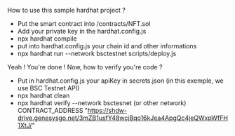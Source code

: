 How to use this sample hardhat project ? 

- Put the smart contract into /contracts/NFT.sol
- Add your private key in the hardhat.config.js
- npx hardhat compile
- put into hardhat.config.js your chain id and other informations
- npx hardhat run --network bsctestnet scripts/deploy.js

Yeah ! You're done ! Now, how to verify you're code ?

- Put in hardhat.config.js your apiKey in secrets.json (in this exemple, we use BSC Testnet API)
- npx hardhat clean
- npx hardhat verify --network bsctesnet (or other network) CONTRACT_ADDRESS "https://shdw-drive.genesysgo.net/3mZB1usfY48wcjBqo16kJea4ApgQc4jeQWxpWfFH1XtJ/" 